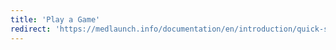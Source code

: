 ```yaml
---
title: 'Play a Game'
redirect: 'https://medlaunch.info/documentation/en/introduction/quick-setup-guide#6-play-a-game'
---
```


